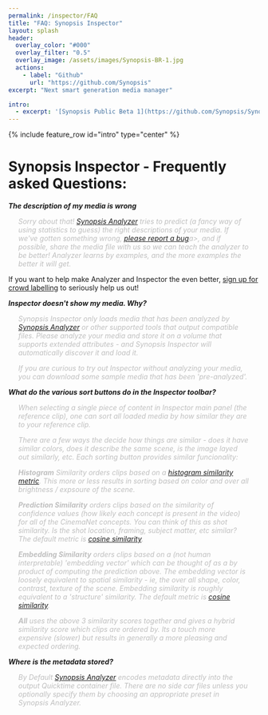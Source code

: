 ```yaml
---
permalink: /inspector/FAQ
title: "FAQ: Synopsis Inspector"
layout: splash
header:
  overlay_color: "#000"
  overlay_filter: "0.5"
  overlay_image: /assets/images/Synopsis-BR-1.jpg
  actions:
    - label: "Github"
      url: "https://github.com/Synopsis"
excerpt: "Next smart generation media manager"

intro: 
  - excerpt: '[Synopsis Public Beta 1](https://github.com/Synopsis/Synopsis-Inspector/releases) is available. Want to know more? - [join our slack channel](https://join.slack.com/t/synopsis-discuss/shared_invite/enQtODIzNjg5MzA1MDYwLTg4OGM5ZGMzZTQ3OTBjYTQzZDMyNDY0ZWM3NzFkN2YxZTE5NWI5NWQyMmZjMGE1OGYyZmExMWFlZWVkMDE4ZWQ)'
---
```


<style>
.answer {
	padding-left:20px;
	padding-right:20px;
	color:#bfbfbf;
	font-style: italic;
}

</style>

{% include feature_row id="intro" type="center" %}

# Synopsis Inspector - Frequently asked Questions: 

***The description of my media is wrong***
<p class="answer">
Sorry about that! <a href="https://synopsis.video/analyzer/">Synopsis Analyzer</a> tries to predict (a fancy way of using statistics to guess) the right descriptions of your media. If we've gotten something wrong, <a href="https://github.com/Synopsis/Synopsis-Inspector/issues/new/choose">please report a bug</a>a>, and if possible, share the media file with us so we can teach the analyzer to be better! Analyzer learns by examples, and the more examples the better it will get.

If you want to help make Analyzer and Inspector the even better, <a href="https://synopsis.video/crowdsource/">sign up for crowd labelling</a> to seriously help us out!
</p>

***Inspector doesn't show my media. Why?***

<p class="answer">
Synopsis Inspector only loads media that has been analyzed by <a href="https://synopsis.video/analyzer/">Synopsis Analyzer</a> or other supported tools that output compatible files. Please analyze your media and store it on a volume that supports extended attributes - and Synopsis Inspector will automatically discover it and load it.
</p>

<p class="answer">
If you are curious to try out Inspector without analyzing your media, you can download some sample media that has been 'pre-analyzed'.
</p>

***What do the various sort buttons do in the Inspector toolbar?***

<p class="answer">
When selecting a single piece of content in Inspector main panel (the reference clip), one can sort all loaded media by how similar they are to your reference clip. 
</p>

<p class="answer">
There are a few ways the decide how things are similar - does it have similar colors, does it describe the same scene, is the image layed out similarly, etc. Each sorting button provides similar funcionality:
</p>

<p class="answer">
<b>Histogram</b> Similarity orders clips based on a <a href="https://en.wikipedia.org/wiki/Bhattacharyya_distance">histogram similarity metric</a>. This more or less results in sorting based on color and over all brightness / expsoure of the scene.
</p>


<p class="answer">
<b>Prediction Similarity</b> orders clips based on the similarity of confidence values (how likely each concept is present in the video) for all of the CinemaNet concepts. You can think of this as shot similarity. Is the shot location, framing, subject matter, etc similar? The default metric is <a href="https://en.wikipedia.org/wiki/Cosine_similarity">cosine similarity</a>.
</p>

<p class="answer">
<b>Embedding Similarity</b> orders clips based on a (not human interpretable) 'embedding vector' which can be thought of as a by product of computing the prediction above. The embedding vector is loosely equivalent to spatial similarity - ie, the over all shape, color, contrast, texture of the scene. Embedding similarity is roughly equivalent to a 'structure' similarity. The default metric is <a href="https://en.wikipedia.org/wiki/Cosine_similarity">cosine similarity</a>.
</p>

<p class="answer">
<b>All</b> uses the above 3 similarity scores together and gives a hybrid similarity score which clips are ordered by. Its a touch more expensive (slower) but results in generally a more pleasing and expected ordering.
</p>

***Where is the metadata stored?***

<p class="answer">
By Default <a href="https://synopsis.video/analyzer/">Synopsis Analyzer</a> encodes metadata directly into the output Quicktime container file. There are no side car files unless you optionally specify them by choosing an appropriate preset in Synopsis Analyzer.
</p>


